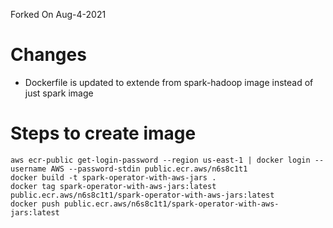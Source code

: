Forked On Aug-4-2021

# Changes
- Dockerfile is updated to extende from spark-hadoop image instead of just spark image

# Steps to create image

```
aws ecr-public get-login-password --region us-east-1 | docker login --username AWS --password-stdin public.ecr.aws/n6s8c1t1
docker build -t spark-operator-with-aws-jars .
docker tag spark-operator-with-aws-jars:latest public.ecr.aws/n6s8c1t1/spark-operator-with-aws-jars:latest
docker push public.ecr.aws/n6s8c1t1/spark-operator-with-aws-jars:latest
```